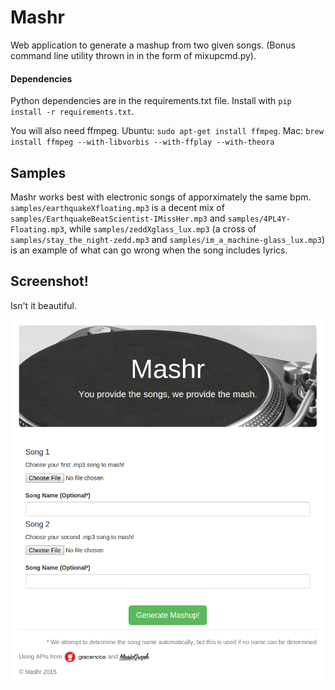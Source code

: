 # Mashr
Web application to generate a mashup from two given songs. (Bonus command line utility thrown in in the form of mixupcmd.py).

#### Dependencies
Python dependencies are in the requirements.txt file. Install with `pip install -r requirements.txt`.

You will also need ffmpeg. Ubuntu: `sudo apt-get install ffmpeg`. Mac: `brew install ffmpeg --with-libvorbis --with-ffplay --with-theora`

## Samples
Mashr works best with electronic songs of apporximately the same bpm. `samples/earthquakeXfloating.mp3` is a decent mix of `samples/EarthquakeBeatScientist-IMissHer.mp3` and `samples/4PL4Y-Floating.mp3`, while `samples/zeddXglass_lux.mp3` (a cross of `samples/stay_the_night-zedd.mp3` and `samples/im_a_machine-glass_lux.mp3`) is an example of what can go wrong when the song includes lyrics.

## Screenshot!
Isn't it beautiful.

![screenshot](screenshot.png)
